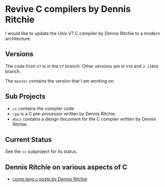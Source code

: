 # Revive C compilers by Dennis Ritchie

I would like to update the Unix V7 C compiler by Dennis Ritchie to a modern
architecture. 

## Versions

The code from `V7` is in the `V7` branch.
Other versions are in `V10` and `2.11BSD` branch.

The `master` contains the version that I am working on.

## Sub Projects

* `cc` contains the compiler code
* `cpp` is a C pre-processor written by Dennis Ritchie.
* `docs` contains a design document for the C compiler written by Dennis Ritchie.

## Current Status

See the `cc` subproject for its status. 

## Dennis Ritchie on various aspects of C

* [comp.lang.c posts by Dennis Ritchie](https://github.com/dibyendumajumdar/C/wiki)

